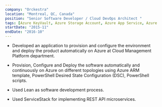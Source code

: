 ```yaml
---
company: "Orckestra"
location: "Montreal, QC, Canada"
position: "Senior Software Developer / Cloud DevOps Architect "
tags: [Azure KeyVault, Azure Storage Account, Azure App Service, Azure VM, Azure VM ScaleSet, Azure ARM templates, PowerShell, PowerShell DSC, C#, ServiceStack, Hangfire, Git, Azure DevOps, Azure DocumentDB, SQL Server, xUnit]
startDate: "2015-11"
endDate: "2016-10"
---
```


* Developed an application to provision and configure the environment and deploy the product automatically on Azure at Cloud Management Platform department. </p>
* Provision, Configure and Deploy the software automatically and continuously on Azure on different topologies using Azure ARM template, PowerShell Desired State Configuration (DSC), PowerShell scripts. </p>
* Used Lean as software development process. </p>
* Used ServiceStack for implementing REST API microservices. </p>
